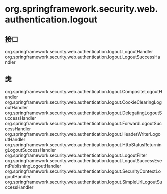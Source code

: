 # org.springframework.security.web.authentication.logout

## 接口

org.springframework.security.web.authentication.logout.LogoutHandler
org.springframework.security.web.authentication.logout.LogoutSuccessHandler

## 类

org.springframework.security.web.authentication.logout.CompositeLogoutHandler
org.springframework.security.web.authentication.logout.CookieClearingLogoutHandler
org.springframework.security.web.authentication.logout.DelegatingLogoutSuccessHandler
org.springframework.security.web.authentication.logout.ForwardLogoutSuccessHandler
org.springframework.security.web.authentication.logout.HeaderWriterLogoutHandler
org.springframework.security.web.authentication.logout.HttpStatusReturningLogoutSuccessHandler
org.springframework.security.web.authentication.logout.LogoutFilter
org.springframework.security.web.authentication.logout.LogoutSuccessEventPublishingLogoutHandler
org.springframework.security.web.authentication.logout.SecurityContextLogoutHandler
org.springframework.security.web.authentication.logout.SimpleUrlLogoutSuccessHandler




